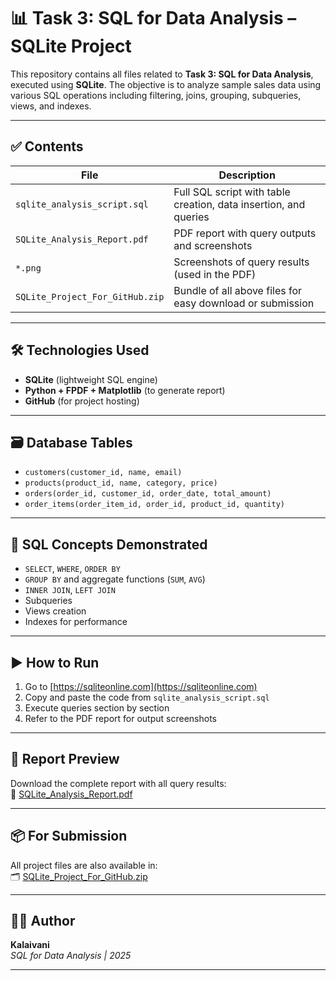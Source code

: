# 📊 Task 3: SQL for Data Analysis – SQLite Project

This repository contains all files related to **Task 3: SQL for Data Analysis**, executed using **SQLite**. The objective is to analyze sample sales data using various SQL operations including filtering, joins, grouping, subqueries, views, and indexes.

---

## ✅ Contents

| File | Description |
|------|-------------|
| `sqlite_analysis_script.sql` | Full SQL script with table creation, data insertion, and queries |
| `SQLite_Analysis_Report.pdf` | PDF report with query outputs and screenshots |
| `*.png` | Screenshots of query results (used in the PDF) |
| `SQLite_Project_For_GitHub.zip` | Bundle of all above files for easy download or submission |

---

## 🛠️ Technologies Used

- **SQLite** (lightweight SQL engine)
- **Python + FPDF + Matplotlib** (to generate report)
- **GitHub** (for project hosting)

---

## 🗃️ Database Tables

- `customers(customer_id, name, email)`
- `products(product_id, name, category, price)`
- `orders(order_id, customer_id, order_date, total_amount)`
- `order_items(order_item_id, order_id, product_id, quantity)`

---

## 🧠 SQL Concepts Demonstrated

- `SELECT`, `WHERE`, `ORDER BY`
- `GROUP BY` and aggregate functions (`SUM`, `AVG`)
- `INNER JOIN`, `LEFT JOIN`
- Subqueries
- Views creation
- Indexes for performance

---

## ▶️ How to Run

1. Go to [https://sqliteonline.com](https://sqliteonline.com)
2. Copy and paste the code from `sqlite_analysis_script.sql`
3. Execute queries section by section
4. Refer to the PDF report for output screenshots

---

## 📄 Report Preview

Download the complete report with all query results:  
🔗 [SQLite_Analysis_Report.pdf](./SQLite_Analysis_Report.pdf)

---

## 📦 For Submission

All project files are also available in:  
🗂️ [SQLite_Project_For_GitHub.zip](./SQLite_Project_For_GitHub.zip)

---

## 🙋‍♀️ Author

**Kalaivani**  
_SQL for Data Analysis | 2025_

---

